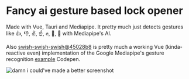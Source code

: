 # Fancy ai gesture based lock opener
Made with Vue, Tauri and Mediapipe. It pretty much just detects gestures like 👍, 👎, ✌️, ☝️, ✊, 👋, 🤟 with Mediapipe's AI.

Also [swish-swish-swish@45028b8](https://github.com/maksiksking/swish-swish-swish/commit/45028b87c286d38ef5e84b6c664af67bd9099ced) is pretty much a working Vue (kinda-reactive even) implementation of the Google Mediapipe's gesture recognition [example](https://mediapipe-studio.webapps.google.com/studio/demo/gesture_recognizer) Codepen.

![damn i could've made a better screenshot](https://github.com/user-attachments/assets/51f1acfc-ca05-4682-86df-85d5ed809988)
